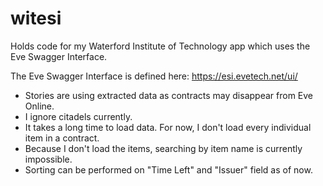 # witesi
Holds code for my Waterford Institute of Technology app which uses the Eve Swagger Interface.

The Eve Swagger Interface is defined here:
https://esi.evetech.net/ui/

* Stories are using extracted data as contracts may disappear from Eve Online.
* I ignore citadels currently.
* It takes a long time to load data. For now, I don't load every individual item in a contract.
* Because I don't load the items, searching by item name is currently impossible.
* Sorting can be performed on "Time Left" and "Issuer" field as of now.

